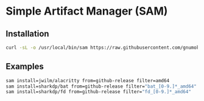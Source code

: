 # Simple Artifact Manager (SAM)

## Installation
```bash
curl -sL -o /usr/local/bin/sam https://raw.githubusercontent.com/gnumoksha/sam/master/bin/sam && chmod +x /usr/local/bin/sam
```


## Examples

```bash
sam install=jwilm/alacritty from=github-release filter=amd64
sam install=sharkdp/bat from=github-release filter="bat_[0-9.]*_amd64"
sam install=sharkdp/fd from=github-release filter="fd_[0-9.]*_amd64"
```
